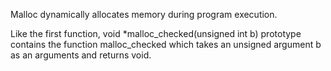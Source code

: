 Malloc dynamically allocates memory during program execution.

Like the first function, 
void *malloc_checked(unsigned int b) prototype contains the function  malloc_checked which takes an unsigned argument b as an arguments and returns void. 

